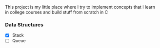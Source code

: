 This project is my little place where I try to implement concepts that I learn in college courses and build stuff from scratch in C

### Data Structures
- [x] Stack
- [ ] Queue
